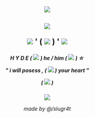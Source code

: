 <h4 align="center">
<img src="https://external-media.spacehey.net/media/stjnoTXCIz_T_gBCvr5yfq5_0-AzHQfpvk5HRwLwu294=/https://64.media.tumblr.com/6c839d3b6beca938e20efe1bd53f337c/8d9770f3eed181f7-2a/s250x400/86f15296864158cb988ae286316771f73c90e5d2.pnj"/>
  
<h2 align="center">

<img src="https://media.tenor.com/2jeoujSy3JYAAAAM/insane-clown-posse-icp.gif"/>

<img src="https://media.discordapp.net/attachments/860333357169508355/1090377593389334578/oie_28224630BByykh7z-2.png"/> ' ( <img src="https://external-media.spacehey.net/media/sIJTXEC63_zv_kZUf9jrbgU1asqM1mVmUTqxFu4crL1c=/https://xyz.crd.co/assets/images/gallery19/e4bf67f6.gif?v=6ecccb1c"/> ) ' <img src="https://media.discordapp.net/attachments/860333357169508355/1090377593389334578/oie_28224630BByykh7z-2.png"/>
 
 <h5 align="center">
   H Y D E ( <img src="https://external-media.spacehey.net/media/slOLd6K0jA9Zc8src2CpdXwpMxBsIipKdChYgwkKsQKQ=/https://caterpie.crd.co/assets/images/gallery20/38fffa6b.gif?v=08522da7"/> ) he / him ( <img src="https://64.media.tumblr.com/09012edbc0b3438ab0771d25aa68d7dc/df9993671d388a92-72/s75x75_c1/22830327bad180aeaed85731cd64d44d2ae59678.gifv"/> )
   ☆
   
   " i will posess , ( <img src="https://vermillion.drr.ac/assets/images/gallery01/0323be38.gif?v=7ca7602c"/> )
   your heart "

   
  ( <img src="https://media.discordapp.net/attachments/860333357169508355/1090380646377082910/oie_282327Kk4ie2X8.png"/> )

<h6 align="center">
<img src="https://external-media.spacehey.net/media/sWeo_mGgS0tfau6Bv7n-kZTb-O0EgD7xPPdsD13zG9oU=/https://64.media.tumblr.com/948c3716d18398ac3df8f05d6ea81a61/8d9770f3eed181f7-9b/s250x400/4e7b83d8c088c1c1cc7c64404e99844384c79e99.pnj"/>

made by @/slugr4t






